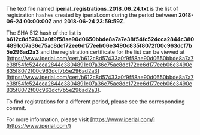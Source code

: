 The text file named **iperial_registrations_2018_06_24.txt** is the list of registration hashes created by iperial.com during the period between **2018-06-24 00:00:00Z** and **2018-06-24 23:59:59Z**.

The SHA 512 hash of the list is **b612c8d57433a0f9f58ae90d0650bbde8a7a7e38f54fc524cca2844c3804891c07a36c75ac8dc172ee6d177eeb06e3490c835f8072f00c963dcf7b5e296ad2a3** and the registration certificate for the list can be viewed at [https://www.iperial.com/cert/b612c8d57433a0f9f58ae90d0650bbde8a7a7e38f54fc524cca2844c3804891c07a36c75ac8dc172ee6d177eeb06e3490c835f8072f00c963dcf7b5e296ad2a3](https://www.iperial.com/cert/b612c8d57433a0f9f58ae90d0650bbde8a7a7e38f54fc524cca2844c3804891c07a36c75ac8dc172ee6d177eeb06e3490c835f8072f00c963dcf7b5e296ad2a3).

To find registrations for a different period, please see the corresponding commit.

For more information, please visit [https://www.iperial.com/](https://www.iperial.com/)
